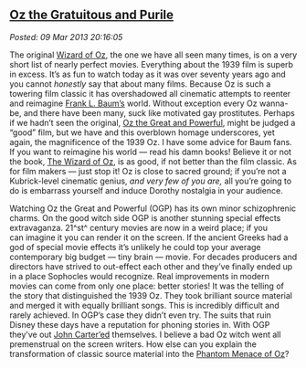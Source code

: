 
[Oz the 
Gratuitous and Purile](http://bakerjd99.wordpress.com/2013/03/09/oz-the-gratuitous-and-purile/)
-------------------------------------------------------------------------------------------------------

*Posted: 09 Mar 2013 20:16:05*

The original [Wizard of
Oz](http://www.rottentomatoes.com/m/1092277-wizard\_of\_oz/), the one we
have all seen many times, is on a very short list of nearly perfect
movies. Everything about the 1939 film is superb in excess. It’s as fun
to watch today as it was over seventy years ago and you cannot
*honestly* say that about many films. Because Oz is such a towering film
classic it has overshadowed all cinematic attempts to reenter and
reimagine [Frank L. Baum’s](http://www.online-literature.com/baum/)
world. Without exception every Oz wanna-be, and there have been many,
suck like motivated gay prostitutes. Perhaps if we hadn’t seen the
original, [Oz the Great and Powerful](http://disney.go.com/thewizard/),
might be judged a “good” film, but we have and this overblown
homage underscores, yet again, the magnificence of the 1939 Oz. I have
some advice for Baum fans. If you want to reimagine his world — read his
damn books! Believe it or not the book, [The Wizard of
Oz](http://www.booksshouldbefree.com/book/the-wonderful-wizard-of-oz),
is as good, if not better than the film classic. As for film makers —
just stop it! Oz is close to sacred ground; if you’re not a
Kubrick-level cinematic genius, *and very few of you are,* all you’re
going to do is embarrass yourself and induce Dorothy nostalgia in your
audience.

Watching Oz the Great and Powerful (OGP) has its own minor schizophrenic
charms. On the good witch side OGP is another stunning special effects
extravaganza. 21^st^ century movies are now in a weird place; if you
can imagine it you can render it on the screen. If the ancient Greeks
had a god of special movie effects it’s unlikely he could top your
average contemporary big budget — tiny brain — movie. For decades
producers and directors have strived to out-effect each other and
they’ve finally ended up in a place Sophocles would recognize. Real
improvements in modern movies can come from only one place: better
stories! It was the telling of the story that distinguished the 1939 Oz.
They took brilliant source material and merged it with equally brilliant
songs. This is incredibly difficult and rarely achieved. In OGP’s case
they didn’t even try. The suits that ruin Disney these days have a
reputation for phoning stories in. With OGP they’ve out [John
Carter’ed](http://disney.go.com/johncarter/) themselves. I believe a bad
Oz witch went all premenstrual on the screen writers. How else can you
explain the transformation of classic source material into the [Phantom
Menace of
Oz](http://www.news.com.au/entertainment/movies/in-case-you-thought-the-phantom-menace-didnt-suck-enough-heres-the-kids-trailer/story-e6frfmvr-1226261913906)?
